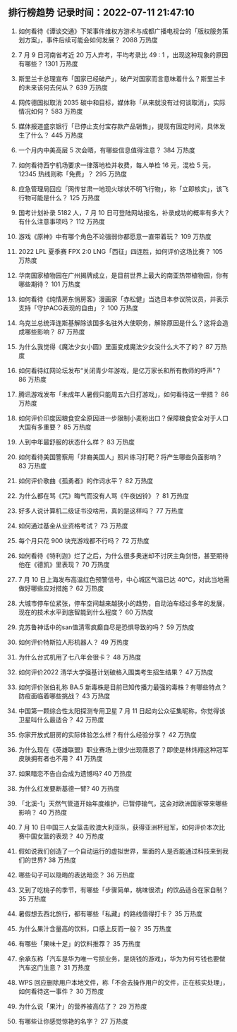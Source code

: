 
## 排行榜趋势 记录时间：2022-07-11 21:47:10
  
  1. 如何看待《谭谈交通》下架事件维权方游术与成都广播电视台的「版权服务策划方案」，事件后续可能会如何发展？ 2088 万热度
    
  2. 7 月 9 日河南省考近 20 万人弃考，平均考录比 49 : 1 ，出现这种现象的原因有哪些？ 1301 万热度
    
  3. 斯里兰卡总理宣布「国家已经破产」，破产对国家而言意味着什么？斯里兰卡的未来该何去何从？ 639 万热度
    
  4. 网传德国拟取消 2035 碳中和目标，媒体称「从来就没有过何谈取消」，实际情况如何？ 583 万热度
    
  5. 媒体报道盛京银行「已停止支付宝存款产品销售」，提现有固定时间，具体发生了什么？ 445 万热度
    
  6. 一个月内中美高层 5 次会晤，有哪些信息值得注意？ 384 万热度
    
  7. 如何看待西宁机场要求一律落地检并收费，每人单检 16 元，混检 5 元，12345 热线则称「免费」？ 295 万热度
    
  8. 应急管理局回应「网传甘肃一地现火球状不明飞行物」，称「立即核实」，该飞行物可能是什么？ 125 万热度
    
  9. 国考计划补录 5182 人，7 月 10 日可登陆网站报名，补录成功的概率有多大？有什么注意事项吗？ 112 万热度
    
  10. 游戏《原神》中有哪个角色不论强弱你都愿意一直带着玩？ 109 万热度
    
  11. 2022 LPL 夏季赛 FPX 2:0 LNG「西征」四连胜，如何评价这场比赛？ 105 万热度
    
  12. 华南国家植物园在广州揭牌成立，是目前世界上最大的南亚热带植物园，你有哪些期待？ 101 万热度
    
  13. 如何看待《纯情房东俏房客》漫画家「赤松健」当选日本参议院议员，并表示支持「守护ACG表现的自由」？ 100 万热度
    
  14. 乌克兰总统泽连斯基解除该国多名驻外大使职务，解除原因是什么？这将会造成哪些影响？ 87 万热度
    
  15. 为什么我觉得《魔法少女小圆》里面变成魔法少女没什么大不了的？ 87 万热度
    
  16. 如何看待红网论坛发布“关闭青少年游戏，是亿万家长和所有教师的呼声”？ 86 万热度
    
  17. 腾讯游戏发布「未成年人暑假只能周五六日打游戏」，如何看待这一举措？ 86 万热度
    
  18. 如何评价印度因粮食安全原因进一步限制小麦粉出口？保障粮食安全对于人口大国有多重要？ 85 万热度
    
  19. 人到中年最舒服的状态什么样？ 83 万热度
    
  20. 如何看待美国警察用「非裔美国人」照片练习打靶？将产生哪些负面影响？ 83 万热度
    
  21. 如何评价歌曲《孤勇者》的作词水平？ 82 万热度
    
  22. 为什么都在骂《咒》晦气而没有人骂《午夜凶铃》？ 81 万热度
    
  23. 好多人说计算机二级证书没啥用，真的是这样吗？ 77 万热度
    
  24. 如何通过基金从业资格考试？ 73 万热度
    
  25. 每个月只花 900 块充游戏都不行吗？ 72 万热度
    
  26. 如何看待《特利迦》烂了之后，为什么很多奥迷却不讨厌主角剑悟，甚至期待他在《德凯》里表现？ 70 万热度
    
  27. 7 月 10 日上海发布高温红色预警信号，中心城区气温已达 40℃，对此当地需做好哪些应对措施？ 62 万热度
    
  28. 大城市停车位紧张，停车空间越来越狭小的趋势，自动泊车经过多年的发展，现在的技术水平到底智能到什么程度？ 60 万热度
    
  29. 克苏鲁神话中的san值清零疯癫自尽是恐惧导致的吗？ 59 万热度
    
  30. 如何评价特斯拉人形机器人？ 49 万热度
    
  31. 为什么台式机用了七八年会很卡？ 48 万热度
    
  32. 如何评价2022 清华大学强基计划破格入围类考生招生结果？ 47 万热度
    
  33. 如何评价张伯礼称 BA.5 新毒株是目前已知传播力最强的毒株？有哪些特点？防疫面临着哪些挑战？ 43 万热度
    
  34. 中国第一颗综合性太阳探测专用卫星 7 月 11 日起向公众征集昵称，你觉得该卫星叫什么最适合？ 42 万热度
    
  35. 你家开放式厨房的实际体验怎么样？有什么经验分享？ 42 万热度
    
  36. 为什么现在《英雄联盟》职业赛场上很少出现薇恩了？即使是林炜翔这种冠军皮肤拥有者也不用？ 41 万热度
    
  37. 如果暗恋不告白会成为遗憾吗? 40 万热度
    
  38. 为什么红发要断基德一臂? 40 万热度
    
  39. 「北溪-1」天然气管道开始年度维护，已暂停输气，这会对欧洲国家带来哪些影响？ 40 万热度
    
  40. 7 月 10 日中国三人女篮击败澳大利亚队，获得亚洲杯冠军，如何评价本次比赛中国女篮的表现？ 40 万热度
    
  41. 假如说我们创造了一个自动运行的虚拟世界，里面的人是否能通过科技来到我们的世界? 38 万热度
    
  42. 哪些句子可以隐晦的表达暗恋？ 36 万热度
    
  43. 又到了吃桃子的季节，有哪些「步骤简单，桃味很浓」的饮品适合在家自制？ 35 万热度
    
  44. 暑假想去西北旅行，都有哪些「私藏」的路线值得打卡？ 35 万热度
    
  45. 为什么果汁含量高的饮料，口感上反而一般？ 35 万热度
    
  46. 有哪些「果味十足」的饮料推荐？ 35 万热度
    
  47. 余承东称「汽车是华为唯一亏损业务，是烧钱的游戏」，华为为何亏钱也要做汽车这门生意？ 31 万热度
    
  48. WPS 回应删除用户本地文件，称「不会去操作用户的文件，正在核实处理」，如何看待这一事件？ 30 万热度
    
  49. 为什么说「果汁」的营养被高估了？ 29 万热度
    
  50. 有哪些让你感觉惊艳的名字？ 27 万热度
    
